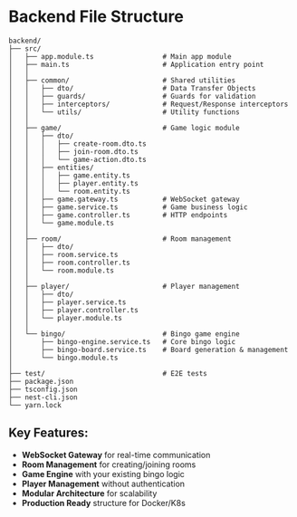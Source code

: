 # Backend File Structure

```
backend/
├── src/
│   ├── app.module.ts                 # Main app module
│   ├── main.ts                       # Application entry point
│   │
│   ├── common/                       # Shared utilities
│   │   ├── dto/                      # Data Transfer Objects
│   │   ├── guards/                   # Guards for validation
│   │   ├── interceptors/             # Request/Response interceptors
│   │   └── utils/                    # Utility functions
│   │
│   ├── game/                         # Game logic module
│   │   ├── dto/
│   │   │   ├── create-room.dto.ts
│   │   │   ├── join-room.dto.ts
│   │   │   └── game-action.dto.ts
│   │   ├── entities/
│   │   │   ├── game.entity.ts
│   │   │   ├── player.entity.ts
│   │   │   └── room.entity.ts
│   │   ├── game.gateway.ts           # WebSocket gateway
│   │   ├── game.service.ts           # Game business logic
│   │   ├── game.controller.ts        # HTTP endpoints
│   │   └── game.module.ts
│   │
│   ├── room/                         # Room management
│   │   ├── dto/
│   │   ├── room.service.ts
│   │   ├── room.controller.ts
│   │   └── room.module.ts
│   │
│   ├── player/                       # Player management
│   │   ├── dto/
│   │   ├── player.service.ts
│   │   ├── player.controller.ts
│   │   └── player.module.ts
│   │
│   └── bingo/                        # Bingo game engine
│       ├── bingo-engine.service.ts   # Core bingo logic
│       ├── bingo-board.service.ts    # Board generation & management
│       └── bingo.module.ts
│
├── test/                             # E2E tests
├── package.json
├── tsconfig.json
├── nest-cli.json
└── yarn.lock
```

## Key Features:

- **WebSocket Gateway** for real-time communication
- **Room Management** for creating/joining rooms
- **Game Engine** with your existing bingo logic
- **Player Management** without authentication
- **Modular Architecture** for scalability
- **Production Ready** structure for Docker/K8s
